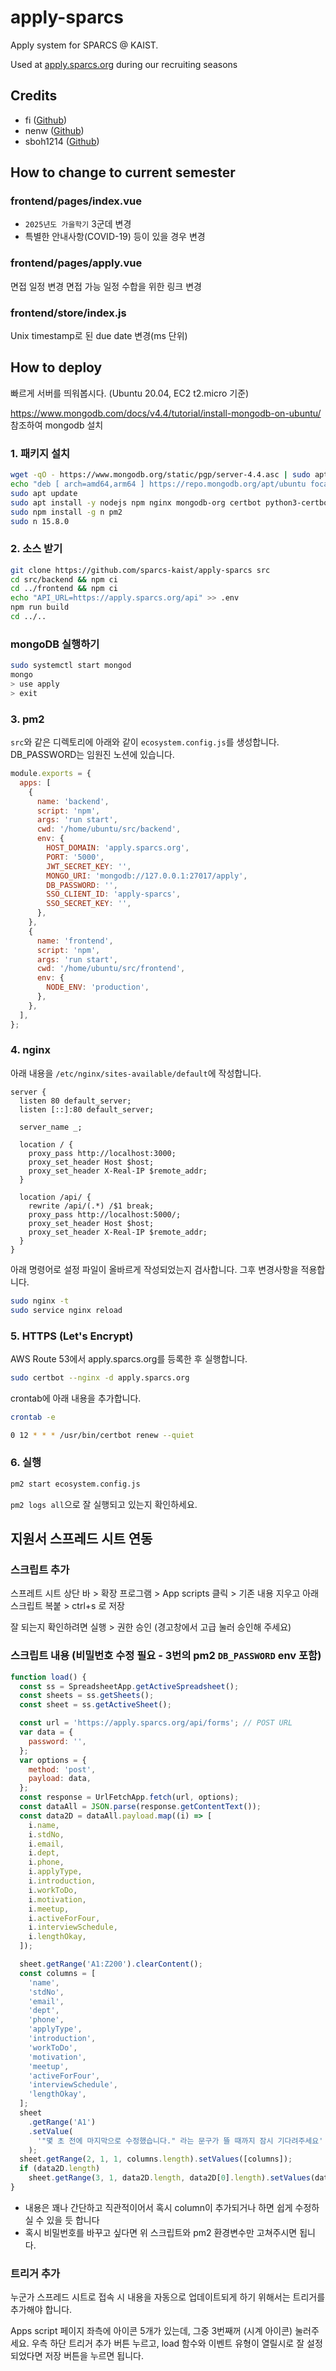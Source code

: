 # apply-sparcs

Apply system for SPARCS @ KAIST.

Used at [apply.sparcs.org](https://apply.sparcs.org) during our recruiting seasons

## Credits

- fi ([Github](https://github.com/litmify))
- nenw ([Github](https://github.com/HelloWorld017))
- sboh1214 ([Github](https://github.com/sboh1214))

## How to change to current semester

### frontend/pages/index.vue

- `2025년도 가을학기` 3군데 변경
- 특별한 안내사항(COVID-19) 등이 있을 경우 변경

### frontend/pages/apply.vue

면접 일정 변경
면접 가능 일정 수합을 위한 링크 변경

### frontend/store/index.js

Unix timestamp로 된 due date 변경(ms 단위)

## How to deploy

빠르게 서버를 띄워봅시다.
(Ubuntu 20.04, EC2 t2.micro 기준)

<https://www.mongodb.com/docs/v4.4/tutorial/install-mongodb-on-ubuntu/> 참조하여 mongodb 설치

### 1. 패키지 설치

```bash
wget -qO - https://www.mongodb.org/static/pgp/server-4.4.asc | sudo apt-key add -
echo "deb [ arch=amd64,arm64 ] https://repo.mongodb.org/apt/ubuntu focal/mongodb-org/4.4 multiverse" | sudo tee /etc/apt/sources.list.d/mongodb-org-4.4.list
sudo apt update
sudo apt install -y nodejs npm nginx mongodb-org certbot python3-certbot-nginx
sudo npm install -g n pm2
sudo n 15.8.0
```

### 2. 소스 받기

```bash
git clone https://github.com/sparcs-kaist/apply-sparcs src
cd src/backend && npm ci
cd ../frontend && npm ci
echo "API_URL=https://apply.sparcs.org/api" >> .env
npm run build
cd ../..
```

### mongoDB 실행하기

```sh
sudo systemctl start mongod
mongo
> use apply
> exit
```

### 3. pm2

`src`와 같은 디렉토리에 아래와 같이 `ecosystem.config.js`를 생성합니다.
DB_PASSWORD는 임원진 노션에 있습니다.

```js
module.exports = {
  apps: [
    {
      name: 'backend',
      script: 'npm',
      args: 'run start',
      cwd: '/home/ubuntu/src/backend',
      env: {
        HOST_DOMAIN: 'apply.sparcs.org',
        PORT: '5000',
        JWT_SECRET_KEY: '',
        MONGO_URI: 'mongodb://127.0.0.1:27017/apply',
        DB_PASSWORD: '',
        SSO_CLIENT_ID: 'apply-sparcs',
        SSO_SECRET_KEY: '',
      },
    },
    {
      name: 'frontend',
      script: 'npm',
      args: 'run start',
      cwd: '/home/ubuntu/src/frontend',
      env: {
        NODE_ENV: 'production',
      },
    },
  ],
};
```

### 4. nginx

아래 내용을 `/etc/nginx/sites-available/default`에 작성합니다.

```
server {
  listen 80 default_server;
  listen [::]:80 default_server;

  server_name _;

  location / {
    proxy_pass http://localhost:3000;
    proxy_set_header Host $host;
    proxy_set_header X-Real-IP $remote_addr;
  }

  location /api/ {
    rewrite /api/(.*) /$1 break;
    proxy_pass http://localhost:5000/;
    proxy_set_header Host $host;
    proxy_set_header X-Real-IP $remote_addr;
  }
}
```

아래 명령어로 설정 파일이 올바르게 작성되었는지 검사합니다.
그후 변경사항을 적용합니다.

```sh
sudo nginx -t
sudo service nginx reload
```

### 5. HTTPS (Let's Encrypt)

AWS Route 53에서 apply.sparcs.org를 등록한 후 실행합니다.

```bash
sudo certbot --nginx -d apply.sparcs.org
```

crontab에 아래 내용을 추가합니다.

```sh
crontab -e
```

```sh
0 12 * * * /usr/bin/certbot renew --quiet
```

### 6. 실행

```bash
pm2 start ecosystem.config.js
```

`pm2 logs all`으로 잘 실행되고 있는지 확인하세요.

## 지원서 스프레드 시트 연동

### 스크립트 추가

스프레트 시트 상단 바 > 확장 프로그램 > App scripts 클릭 > 기존 내용 지우고 아래 스크립트 복붙 > ctrl+s 로 저장

잘 되는지 확인하려면 실행 > 권한 승인 (경고창에서 고급 눌러 승인해 주세요)

### 스크립트 내용 (비밀번호 수정 필요 - 3번의 pm2 `DB_PASSWORD` env 포함)

```js
function load() {
  const ss = SpreadsheetApp.getActiveSpreadsheet();
  const sheets = ss.getSheets();
  const sheet = ss.getActiveSheet();

  const url = 'https://apply.sparcs.org/api/forms'; // POST URL
  var data = {
    password: '',
  };
  var options = {
    method: 'post',
    payload: data,
  };
  const response = UrlFetchApp.fetch(url, options);
  const dataAll = JSON.parse(response.getContentText());
  const data2D = dataAll.payload.map((i) => [
    i.name,
    i.stdNo,
    i.email,
    i.dept,
    i.phone,
    i.applyType,
    i.introduction,
    i.workToDo,
    i.motivation,
    i.meetup,
    i.activeForFour,
    i.interviewSchedule,
    i.lengthOkay,
  ]);

  sheet.getRange('A1:Z200').clearContent();
  const columns = [
    'name',
    'stdNo',
    'email',
    'dept',
    'phone',
    'applyType',
    'introduction',
    'workToDo',
    'motivation',
    'meetup',
    'activeForFour',
    'interviewSchedule',
    'lengthOkay',
  ];
  sheet
    .getRange('A1')
    .setValue(
      '"몇 초 전에 마지막으로 수정했습니다." 라는 문구가 뜰 때까지 잠시 기다려주세요'
    );
  sheet.getRange(2, 1, 1, columns.length).setValues([columns]);
  if (data2D.length)
    sheet.getRange(3, 1, data2D.length, data2D[0].length).setValues(data2D);
}
```

- 내용은 꽤나 간단하고 직관적이어서 혹시 column이 추가되거나 하면 쉽게 수정하실 수 있을 듯 합니다
- 혹시 비밀번호를 바꾸고 싶다면 위 스크립트와 pm2 환경변수만 고쳐주시면 됩니다.

### 트리거 추가

누군가 스프레드 시트로 접속 시 내용을 자동으로 업데이트되게 하기 위해서는 트리거를 추가해야 합니다.

Apps script 페이지 좌측에 아이콘 5개가 있는데, 그중 3번째꺼 (시계 아이콘) 눌러주세요. 우측 하단 트리거 추가 버튼 누르고, load 함수와 이벤트 유형이 열릴시로 잘 설정되었다면 저장 버튼을 누르면 됩니다.
